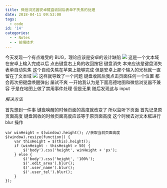 ```yaml
---
title: 微信浏览器安卓键盘收回后表单不失焦的处理
date: 2018-04-11 09:53:00
tags:
  - code
id: '14'
categories:
  - - Notes
  - - 前端技术
---
```


今天发现一个有点难受的 BUG，理论应该是安卓的设计缺陷
![](https://www.hansuku.com/wp-content/uploads/2018/04/a557361b1ea399db6e13aa1c09e1635a.png)
这是一个文本域 在安卓上输入完成以后 点击键盘右上角的收回按钮 键盘消失 本来应该是键盘消失表单自动失焦 这个自动失焦在苹果上能够完成 但是安卓上那个输入的光标就一直留在了文本域
[![](https://www.hansuku.com/wp-content/uploads/2018/04/5AAC15A01A033880BB2EE9FB223818E7.jpg)](https://www.hansuku.com/wp-content/uploads/2018/04/5AAC15A01A033880BB2EE9FB223818E7.jpg)
这样就导致了一个问题 键盘收回后我点击页面任何一个位置 都会再次把键盘唤醒弹出 屡试不爽 一开始我认为是下面高德地图和微信浏览器不兼容 于是在地图上做了禁用事件处理 但是无果 随后发现这与 input

_解决方法_

首先想到一件事 键盘唤醒的时候页面的高度就改变了 所以监听下页面 首先记录原页面高度 键盘回收的时候页面高度应该等于原页面高度 这个时候去对文本框进行 blur 操作

```
var winHeight = $(window).height(); //获取当前页面高度
$(window).resize(function() {
    var thisHeight = $(this).height();
    if (winHeight - thisHeight > 50) {
        $('body').css('height', winHeight + 'px');
    } else {
        $('body').css('height', '100%');
        $('.edit_area').blur();
        $('.user_name').blur();
        $('.user_tel').blur();
    }
});
```
